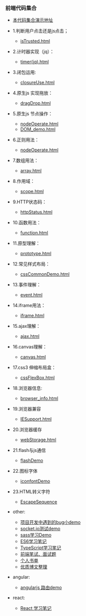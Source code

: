 ### 前端代码集合

* [本代码集合演示地址](http://wteam-xq.github.io/testDemo/index.html)

* 1.判断用户点击还是js点击；
  * [isTrusted.html](https://github.com/wteam-xq/testDemo/blob/master/isTrusted.html)

* 2.计时器实现（jq）：
  * [timer(jq).html](https://github.com/wteam-xq/testDemo/blob/master/timer(jq).html)

* 3.闭包运用:
  * [closureUse.html](https://github.com/wteam-xq/testDemo/blob/master/closureUse.html)

* 4.原生js 实现拖放：
  * [dragDrop.html](https://github.com/wteam-xq/testDemo/blob/master/dragDrop.html)

* 5.原生js 节点操作：
  * [nodeOperate.html](https://github.com/wteam-xq/testDemo/blob/master/nodeOperate.html)
  * [DOM_demo.html](https://github.com/wteam-xq/testDemo/blob/master/DOM_demo.html)

* 6.正则用法：
  * [nodeOperate.html](https://github.com/wteam-xq/testDemo/blob/master/regexp.html)

* 7.数组用法：
  * [array.html](https://github.com/wteam-xq/testDemo/blob/master/array.html)

* 8.作用域：
  * [scope.html](https://github.com/wteam-xq/testDemo/blob/master/scope.html)

* 9.HTTP状态码：
  * [httpStatus.html](https://github.com/wteam-xq/testDemo/blob/master/httpStatus.html)

* 10.函数用法：
  * [function.html](https://github.com/wteam-xq/testDemo/blob/master/function.html)

* 11.原型理解：
  * [prototype.html](https://github.com/wteam-xq/testDemo/blob/master/prototype.html)

* 12.常见样式布局：
  * [cssCommonDemo.html](https://github.com/wteam-xq/testDemo/blob/master/cssCommonDemo.html)

* 13.事件理解：
  * [event.html](https://github.com/wteam-xq/testDemo/blob/master/event.html)

* 14.iframe用法：
  * [iframe.html](https://github.com/wteam-xq/testDemo/blob/master/iframe.html)

* 15.ajax理解：
  * [ajax.html](https://github.com/wteam-xq/testDemo/blob/master/ajax.html)

* 16.canvas理解：
  * [canvas.html](https://github.com/wteam-xq/testDemo/blob/master/canvas.html)

* 17.css3 伸缩布局盒：
  * [cssFlexBox.html](https://github.com/wteam-xq/testDemo/blob/master/cssFlexBox.html)

* 18.浏览器信息:
  * [browser_info.html](https://github.com/wteam-xq/testDemo/blob/master/browser_info.html)

* 19.浏览器兼容
  * [IESupport.html](https://github.com/wteam-xq/testDemo/blob/master/IESupport.html)

* 20.浏览器缓存
  * [webStorage.html](https://github.com/wteam-xq/testDemo/blob/master/webStorage.html)

* 21.flash与js通信
  * [flashDemo](https://github.com/wteam-xq/testDemo/blob/master/flashDemo/index.html)

* 22.图标字体
  * [iconfontDemo](https://github.com/wteam-xq/testDemo/blob/master/iconfont/index.html)

* 23.HTML转义字符
  * [EscapeSequence](https://github.com/wteam-xq/testDemo/blob/master/EscapeSequence.html)

* other:
  * [项目开发中遇到的bug小demo](https://github.com/wteam-xq/testDemo/blob/master/challenge_case)
  * [socket.io测试demo](https://github.com/wteam-xq/testDemo/blob/master/socket.io)
  * [sass学习Demo](https://github.com/wteam-xq/testDemo/blob/master/sass)
  * [ES6学习笔记](https://github.com/wteam-xq/testDemo/blob/master/ECMAScript/ES6/README.md)
  * [TypeScript学习笔记](https://github.com/wteam-xq/testDemo/blob/master/TypeScript/README.md)
  * [前端笔试、面试题](https://github.com/wteam-xq/testDemo/blob/master/exam_questions.md)
  * [个人书单](https://github.com/wteam-xq/testDemo/blob/master/my_books/my_books.md)
  * [优质博文整理](https://github.com/wteam-xq/testDemo/blob/master/fe_blog/README.md)

* angular:
  * [angularjs 路由demo](https://github.com/wteam-xq/testDemo/blob/master/angular/angularRoute.html)

* react:
  * [React 学习笔记](https://github.com/wteam-xq/testDemo/blob/master/react/index.html)